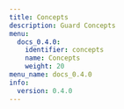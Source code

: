 ```yaml
---
title: Concepts
description: Guard Concepts
menu:
  docs_0.4.0:
    identifier: concepts
    name: Concepts
    weight: 20
menu_name: docs_0.4.0
info:
  version: 0.4.0
---
```


